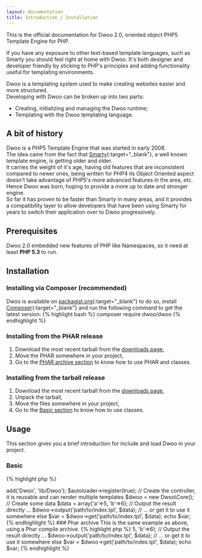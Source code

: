 ```yaml
---
layout: documentation
title: Introduction / Installation
---
```


This is the official documentation for Dwoo 2.0, oriented object PHP5 Template Engine for PHP.

If you have any exposure to other text-based template languages, such as Smarty you should feel right at home with Dwoo. It's both designer and developer friendly by sticking to PHP's principles and adding functionality useful for templating environments.

Dwoo is a templating system used to make creating websites easier and more structured.  
Developing with Dwoo can be broken up into two parts:
* Creating, initializing and managing the Dwoo runtime;
* Templating with the Dwoo templating language.

## A bit of history
Dwoo is a PHP5 Template Engine that was started in early 2008.  
The idea came from the fact that [Smarty](http://www.smarty.net/){:target="_blank"}, a well known template engine, is getting older and older.  
It carries the weight of it's age, having old features that are inconsistent compared to newer ones, being written for PHP4 its Object Oriented aspect doesn't take advantage of PHP5's more advanced features in the area, etc.  
Hence Dwoo was born, hoping to provide a more up to date and stronger engine.  
So far it has proven to be faster than Smarty in many areas, and it provides a compatibility layer to allow developers that have been using Smarty for years to switch their application over to Dwoo progressively.

## Prerequisites
Dwoo 2.0 embedded new features of PHP like Namespaces, so it need at least **PHP 5.3** to run.

## Installation

### Installing via Composer **(recommended)**
Dwoo is available on [packagist.org](https://packagist.org/packages/dwoo/dwoo){:target="_blank"} to do so, install [Composer](https://getcomposer.org/download/){:target="_blank"} and run the following command to get the latest version:
{% highlight bash %}
composer require dwoo/dwoo
{% endhighlight %}

### Installing from the PHAR release
1. Download the most recent tarball from the [downloads page](/downloads.html),
2. Move the PHAR somewhere in your project,
3. Go to the [PHAR archive section](#phar-archive) to know how to use PHAR and classes.

### Installing from the tarball release
1. Download the most recent tarball from the [downloads page](/downloads.html),
2. Unpack the tarball,
3. Move the files somewhere in your project,
4. Go to the [Basic section](#basic) to know how to use classes. 

## Usage
This section gives you a brief introduction for include and load Dwoo in your project.

### Basic
{% highlight php %}
<?php
// Include autoloader
require 'lib/Dwoo/Autoloader.php';

// Register Dwoo namespace and register autoloader
$autoloader = new Dwoo\Autoloader();
$autoloader->add('Dwoo', 'lib/Dwoo');
$autoloader->register(true);

// Create the controller, it is reusable and can render multiple templates
$dwoo = new Dwoo\Core();

// Create some data
$data = array('a'=>5, 'b'=>6);

// Output the result directly ... 
$dwoo->output('path/to/index.tpl', $data);
// ... or get it to use it somewhere else
$var = $dwoo->get('path/to/index.tpl', $data);
echo $var;
{% endhighlight %}

### Phar archive
This is the same example as above, using a Phar compile archive.
{% highlight php %}
<?php
// Include phar archive, not need to call autoloader anymore
require 'phar://dwoo.phar';

// Create the controller, it is reusable and can render multiple templates
$dwoo = new Dwoo\Core();

// Create some data
$data = array('a'=>5, 'b'=>6);

// Output the result directly ... 
$dwoo->output('path/to/index.tpl', $data);
// ... or get it to use it somewhere else
$var = $dwoo->get('path/to/index.tpl', $data);
echo $var;
{% endhighlight %}